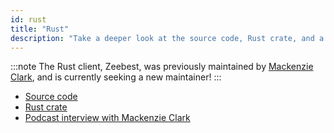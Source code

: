 ```yaml
---
id: rust
title: "Rust"
description: "Take a deeper look at the source code, Rust crate, and a podcast interview alongside Rust."
---
```


:::note
The Rust client, Zeebest, was previously maintained by [Mackenzie Clark](https://github.com/xmclark), and is currently seeking a new maintainer!
:::

- [Source code](https://github.com/camunda-community-hub/zeebest)
- [Rust crate](https://docs.rs/zeebest/0.20.0/zeebest/)
- [Podcast interview with Mackenzie Clark](https://zeebe.buzzsprout.com/454051/1478953-zeebe-and-rust-interview-with-mackenzie-clark)
